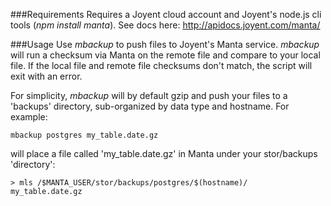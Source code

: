 ###Requirements
Requires a Joyent cloud account and Joyent's node.js cli tools (_npm install manta_).  See docs here: http://apidocs.joyent.com/manta/


###Usage
Use _mbackup_ to push files to Joyent's Manta service.  _mbackup_ will run a checksum via Manta on the remote file and compare to your local file.  If the local file and remote file checksums don't match, the script will exit with an error.

For simplicity, _mbackup_ will by default gzip and push your files to a 'backups' directory, sub-organized by data type and hostname.  For example:

```
mbackup postgres my_table.date.gz
```
will place a file called 'my_table.date.gz' in Manta under your stor/backups 'directory':
```
> mls /$MANTA_USER/stor/backups/postgres/$(hostname)/
my_table.date.gz
```

